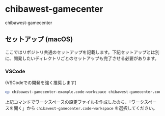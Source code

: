 # chibawest-gamecenter

chibawest-gamecenter

## セットアップ (macOS)

ここではリポジトリ共通のセットアップを記載します。下記セットアップとは別に、開発したいディレクトリごとのセットアップも完了させる必要があります。

### VSCode

(VSCodeでの開発を強く推奨します)

```bash
cp chibawest-gamecenter-example.code-workspace chibawest-gamecenter.code-workspace
```

上記コマンドでワークスペースの設定ファイルを作成したのち、「ワークスペースを開く」から `chibawest-gamecenter.code-workspace` を選択してください。
